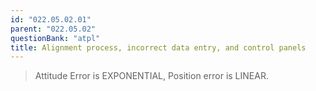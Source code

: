 ```yaml
---
id: "022.05.02.01"
parent: "022.05.02"
questionBank: "atpl"
title: Alignment process, incorrect data entry, and control panels
---
```


> Attitude Error is EXPONENTIAL, Position error is LINEAR.
